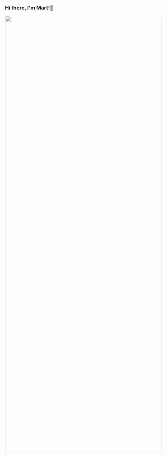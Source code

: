 ### Hi there, I'm Mart!👋

<img src="https://media3.giphy.com/media/26tn33aiTi1jkl6H6/200.gif" width="100%" height="60%" >


